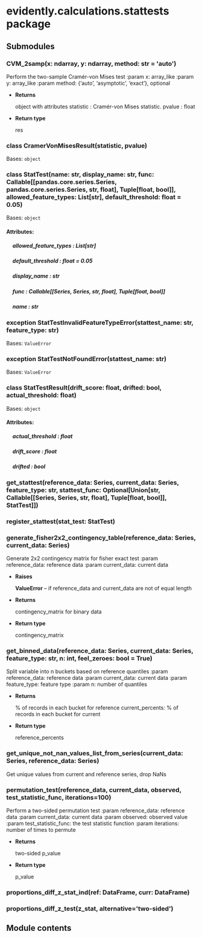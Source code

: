 # evidently.calculations.stattests package

## Submodules


### CVM_2samp(x: ndarray, y: ndarray, method: str = 'auto')
Perform the two-sample Cramér-von Mises test
:param x: array_like
:param y: array_like
:param method: {‘auto’, ‘asymptotic’, ‘exact’}, optional


* **Returns**

    object with attributes
    statistic : Cramér-von Mises statistic.
    pvalue : float



* **Return type**

    res



### class CramerVonMisesResult(statistic, pvalue)
Bases: `object`


### class StatTest(name: str, display_name: str, func: Callable[[pandas.core.series.Series, pandas.core.series.Series, str, float], Tuple[float, bool]], allowed_feature_types: List[str], default_threshold: float = 0.05)
Bases: `object`

#### Attributes: 

##### &nbsp;&nbsp;&nbsp;&nbsp; allowed_feature_types : List[str] 

##### &nbsp;&nbsp;&nbsp;&nbsp; default_threshold : float  = 0.05 

##### &nbsp;&nbsp;&nbsp;&nbsp; display_name : str 

##### &nbsp;&nbsp;&nbsp;&nbsp; func : Callable[[Series, Series, str, float], Tuple[float, bool]] 

##### &nbsp;&nbsp;&nbsp;&nbsp; name : str 

### exception StatTestInvalidFeatureTypeError(stattest_name: str, feature_type: str)
Bases: `ValueError`


### exception StatTestNotFoundError(stattest_name: str)
Bases: `ValueError`


### class StatTestResult(drift_score: float, drifted: bool, actual_threshold: float)
Bases: `object`

#### Attributes: 

##### &nbsp;&nbsp;&nbsp;&nbsp; actual_threshold : float 

##### &nbsp;&nbsp;&nbsp;&nbsp; drift_score : float 

##### &nbsp;&nbsp;&nbsp;&nbsp; drifted : bool 

### get_stattest(reference_data: Series, current_data: Series, feature_type: str, stattest_func: Optional[Union[str, Callable[[Series, Series, str, float], Tuple[float, bool]], StatTest]])

### register_stattest(stat_test: StatTest)

### generate_fisher2x2_contingency_table(reference_data: Series, current_data: Series)
Generate 2x2 contingency matrix for fisher exact test
:param reference_data: reference data
:param current_data: current data


* **Raises**

    **ValueError** – if reference_data and current_data are not of equal length



* **Returns**

    contingency_matrix for binary data



* **Return type**

    contingency_matrix



### get_binned_data(reference_data: Series, current_data: Series, feature_type: str, n: int, feel_zeroes: bool = True)
Split variable into n buckets based on reference quantiles
:param reference_data: reference data
:param current_data: current data
:param feature_type: feature type
:param n: number of quantiles


* **Returns**

    % of records in each bucket for reference
    current_percents: % of records in each bucket for current



* **Return type**

    reference_percents



### get_unique_not_nan_values_list_from_series(current_data: Series, reference_data: Series)
Get unique values from current and reference series, drop NaNs


### permutation_test(reference_data, current_data, observed, test_statistic_func, iterations=100)
Perform a two-sided permutation test
:param reference_data: reference data
:param current_data: current data
:param observed: observed value
:param test_statistic_func: the test statistic function
:param iterations: number of times to permute


* **Returns**

    two-sided p_value



* **Return type**

    p_value



### proportions_diff_z_stat_ind(ref: DataFrame, curr: DataFrame)

### proportions_diff_z_test(z_stat, alternative='two-sided')
## Module contents
